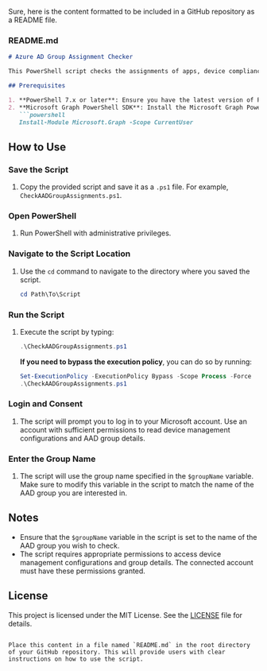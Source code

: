 Sure, here is the content formatted to be included in a GitHub repository as a README file.

### README.md

```markdown
# Azure AD Group Assignment Checker

This PowerShell script checks the assignments of apps, device compliance policies, device configuration policies, PowerShell scripts, and administrative templates for a specific Azure Active Directory (AAD) group.

## Prerequisites

1. **PowerShell 7.x or later**: Ensure you have the latest version of PowerShell.
2. **Microsoft Graph PowerShell SDK**: Install the Microsoft Graph PowerShell SDK by running:
   ```powershell
   Install-Module Microsoft.Graph -Scope CurrentUser
   ```

## How to Use

### Save the Script

1. Copy the provided script and save it as a `.ps1` file. For example, `CheckAADGroupAssignments.ps1`.

### Open PowerShell

1. Run PowerShell with administrative privileges.

### Navigate to the Script Location

1. Use the `cd` command to navigate to the directory where you saved the script.
   ```powershell
   cd Path\To\Script
   ```

### Run the Script

1. Execute the script by typing:
   ```powershell
   .\CheckAADGroupAssignments.ps1
   ```

   **If you need to bypass the execution policy**, you can do so by running:
   ```powershell
   Set-ExecutionPolicy -ExecutionPolicy Bypass -Scope Process -Force
   .\CheckAADGroupAssignments.ps1
   ```

### Login and Consent

1. The script will prompt you to log in to your Microsoft account. Use an account with sufficient permissions to read device management configurations and AAD group details.

### Enter the Group Name

1. The script will use the group name specified in the `$groupName` variable. Make sure to modify this variable in the script to match the name of the AAD group you are interested in.

## Notes

- Ensure that the `$groupName` variable in the script is set to the name of the AAD group you wish to check.
- The script requires appropriate permissions to access device management configurations and group details. The connected account must have these permissions granted.

## License

This project is licensed under the MIT License. See the [LICENSE](LICENSE) file for details.
```

Place this content in a file named `README.md` in the root directory of your GitHub repository. This will provide users with clear instructions on how to use the script.
